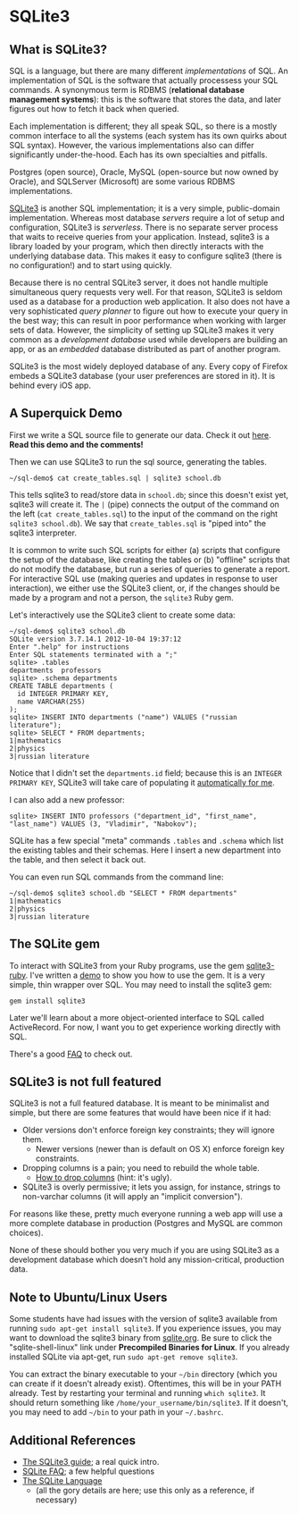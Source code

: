 # SQLite3

## What is SQLite3?

SQL is a language, but there are many different *implementations* of SQL. An implementation of SQL is the software that actually processess your SQL commands. A synonymous term is RDBMS (**relational database management systems**): this is the software that stores the data, and later figures out how to fetch it back when queried.

Each implementation is different; they all speak SQL, so there is a mostly common interface to all the systems (each system has its own quirks about SQL syntax). However, the various implementations also can differ significantly under-the-hood. Each has its own specialties and pitfalls.

Postgres (open source), Oracle, MySQL (open-source but now owned by Oracle), and SQLServer (Microsoft) are some various RDBMS implementations.

[SQLite3](http://www.sqlite.org/) is another SQL implementation; it is a very simple, public-domain implementation. Whereas most database *servers* require a lot of setup and configuration, SQLite3 is *serverless*. There is no separate server process that waits to receive queries from your application. Instead, sqlite3 is a library loaded by your program, which then directly interacts with the underlying database data. This makes it easy to configure sqlite3 (there is no configuration!) and to start using quickly.

Because there is no central SQLite3 server, it does not handle multiple simultaneous query requests very well. For that reason, SQLite3 is seldom used as a database for a production web application. It also does not have a very sophisticated *query planner* to figure out how to execute your query in the best way; this can result in poor performance when working with larger sets of data. However, the simplicity of setting up SQLite3 makes it very common as a *development database* used while developers are building an app, or as an *embedded* database distributed as part of another program.

SQLite3 is the most widely deployed database of any. Every copy of Firefox embeds a SQLite3 database (your user preferences are stored in it). It is behind every iOS app.

## A Superquick Demo

First we write a SQL source file to generate our data. Check it out [here](./assets/create_tables.sql). **Read this demo and the comments!**

Then we can use SQLite3 to run the sql source, generating the tables.

```sqlite
~/sql-demo$ cat create_tables.sql | sqlite3 school.db
```

This tells sqlite3 to read/store data in `school.db`; since this doesn't exist yet, sqlite3 will create it. The `|` (pipe) connects the output of the command on the left (`cat create_tables.sql`) to the input of the command on the right `sqlite3 school.db`). We say that `create_tables.sql` is "piped into" the sqlite3 interpreter.

It is common to write such SQL scripts for either (a) scripts that configure the setup of the database, like creating the tables or (b) "offline" scripts that do not modify the database, but run a series of queries to generate a report. For interactive SQL use (making queries and updates in response to user interaction), we either use the SQLite3 client, or, if the changes should be made by a program and not a person, the `sqlite3` Ruby gem.

Let's interactively use the SQLite3 client to create some data:

```sqlite
~/sql-demo$ sqlite3 school.db
SQLite version 3.7.14.1 2012-10-04 19:37:12
Enter ".help" for instructions
Enter SQL statements terminated with a ";"
sqlite> .tables
departments  professors
sqlite> .schema departments
CREATE TABLE departments (
  id INTEGER PRIMARY KEY,
  name VARCHAR(255)
);
sqlite> INSERT INTO departments ("name") VALUES ("russian literature");
sqlite> SELECT * FROM departments;
1|mathematics
2|physics
3|russian literature
```

Notice that I didn't set the `departments.id` field; because this is an `INTEGER PRIMARY KEY`, SQLite3 will take care of populating it [automatically for me](http://www.sqlite.org/faq.html#q1).

I can also add a new professor:

```sqlite
sqlite> INSERT INTO professors ("department_id", "first_name", "last_name") VALUES (3, "Vladimir", "Nabokov");
```

SQLite has a few special "meta" commands `.tables` and `.schema` which list the existing tables and their schemas. Here I insert a new department into the table, and then select it back out.

You can even run SQL commands from the command line:

```sqlite
~/sql-demo$ sqlite3 school.db "SELECT * FROM departments"
1|mathematics
2|physics
3|russian literature
```

## The SQLite gem

To interact with SQLite3 from your Ruby programs, use the gem [sqlite3-ruby](https://github.com/luislavena/sqlite3-ruby). I've written a [demo](./assets/school.rb) to show you how to use the gem. It is a very simple, thin wrapper over SQL. You may need to install the sqlite3 gem:

```
gem install sqlite3
```

Later we'll learn about a more object-oriented interface to SQL called ActiveRecord. For now, I want you to get experience working directly with SQL.

There's a good [FAQ](http://www.sqlite.org/faq.html) to check out.

## SQLite3 is not full featured

SQLite3 is not a full featured database. It is meant to be minimalist and simple, but there are some features that would have been nice if it had:

- Older versions don't enforce foreign key constraints; they will ignore them.
  - Newer versions (newer than is default on OS X) enforce foreign key constraints.
- Dropping columns is a pain; you need to rebuild the whole table.
  - [How to drop columns](http://www.sqlite.org/faq.html#q11) (hint: it's ugly).
- SQLite3 is overly permissive; it lets you assign, for instance, strings to non-varchar columns (it will apply an "implicit conversion").

For reasons like these, pretty much everyone running a web app will use a more complete database in production (Postgres and MySQL are common choices).

None of these should bother you very much if you are using SQLite3 as a development database which doesn't hold any mission-critical, production data.

## Note to Ubuntu/Linux Users

Some students have had issues with the version of sqlite3 available from running `sudo apt-get install sqlite3`. If you experience issues, you may want to download the sqlite3 binary from [sqlite.org](http://sqlite.org/download.html). Be sure to click the "sqlite-shell-linux" link under **Precompiled Binaries for Linux**. If you already installed SQLite via apt-get, run `sudo apt-get remove sqlite3`.

You can extract the binary executable to your `~/bin` directory (which you can create if it doesn't already exist). Oftentimes, this will be in your PATH already. Test by restarting your terminal and running `which sqlite3`. It should return something like `/home/your_username/bin/sqlite3`. If it doesn't, you may need to add `~/bin` to your path in your `~/.bashrc`.

## Additional References

- [The SQLite3 guide](http://www.sqlite.org/sqlite.html); a real quick intro.
- [SQLite FAQ](http://www.sqlite.org/faq.html); a few helpful questions
- [The SQLite Language](http://www.sqlite.org/lang.html)
  - (all the gory details are here; use this only as a reference, if necessary)